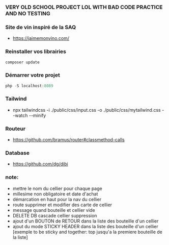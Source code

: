 ### VERY OLD SCHOOL PROJECT LOL WITH BAD CODE PRACTICE AND NO TESTING

### Site de vin inspiré de la SAQ

- https://jaimemonvino.com/

### Reinstaller vos librairies
```js
composer update
```
### Démarrer votre projet

```js
php -S localhost:8089 
```
### Tailwind
-  npx tailwindcss -i ./public/css/input.css -o ./public/css/mytailwind.css --watch --minify

### Routeur
- https://github.com/bramus/router#classmethod-calls

### Database 
- https://github.com/dg/dibi

### note:
- mettre le nom du cellier pour chaque page
- millesime non obligatoire et date d'achat
- démarcation en haut pour la nav du cellier
- route supprimer et modifier des carte de cellier
- message quand bouteille et cellier vide
- DELETE DB cascade cellier suppression
- ajout d'un BOUTON de RETOUR dans la liste des bouteille d'un cellier
- ajout du mode STICKY HEADER dans la liste des bouteille d'un cellier [exemple to be sticky and together: top jusqu'a la premiere bouteille de la liste] 
